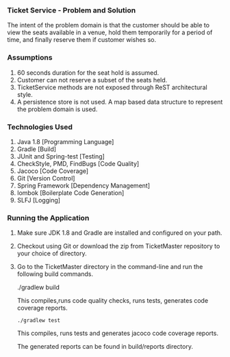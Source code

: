 ###   Ticket Service - Problem and Solution


The intent of the problem domain is that the customer should be able to view the seats available in a venue, hold them temporarily 
for a period of time, and finally reserve them if customer wishes so.


### Assumptions

1. 60 seconds duration for the seat hold is assumed.
2. Customer can not reserve a subset of the seats held.
3. TicketService methods are not exposed through ReST architectural style.
4. A persistence store is not used. A map based data structure to represent the problem domain is used.

### Technologies Used

1. Java 1.8 [Programming Language]
2. Gradle [Build]
3. JUnit and Spring-test [Testing]
4. CheckStyle, PMD, FindBugs [Code Quality]
5. Jacoco [Code Coverage]
6. Git [Version Control]
7. Spring Framework [Dependency Management]
8. lombok [Boilerplate Code Generation]
9. SLFJ [Logging]

### Running the Application

1) Make sure JDK 1.8 and Gradle are installed and configured on your path.
2) Checkout using Git or download the zip from TicketMaster repository to your choice of directory.
3) Go to the TicketMaster directory in the command-line and run the following build commands.
      
      ./gradlew build  
      
      This compiles,runs code quality checks, runs tests, generates code coverage reports.
      
       ./gradlew test
      
      This compiles, runs tests and generates jacoco code coverage reports.
      
      The generated reports can be found in build/reports directory.
 
 